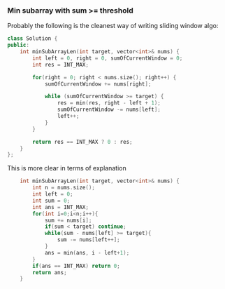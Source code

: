 ### Min subarray with sum >= threshold

Probably the following is the cleanest way of writing sliding window algo:

```cpp
class Solution {
public:
    int minSubArrayLen(int target, vector<int>& nums) {
        int left = 0, right = 0, sumOfCurrentWindow = 0;
        int res = INT_MAX;

        for(right = 0; right < nums.size(); right++) {
            sumOfCurrentWindow += nums[right];

            while (sumOfCurrentWindow >= target) {
                res = min(res, right - left + 1);
                sumOfCurrentWindow -= nums[left];
                left++;
            }
        }

        return res == INT_MAX ? 0 : res;
    }
};
```

This is more clear in terms of explanation
```cpp
    int minSubArrayLen(int target, vector<int>& nums) {
        int n = nums.size();
        int left = 0;
        int sum = 0;
        int ans = INT_MAX;
        for(int i=0;i<n;i++){
            sum += nums[i];
            if(sum < target) continue;
            while(sum - nums[left] >= target){
                sum -= nums[left++];
            }
            ans = min(ans, i - left+1);
        }
        if(ans == INT_MAX) return 0;
        return ans;
    }
```
